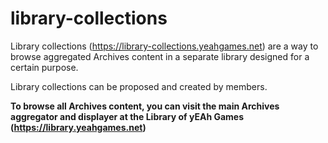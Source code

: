 # library-collections
Library collections (https://library-collections.yeahgames.net) are a way to browse aggregated Archives content in a separate library designed for a certain purpose. 

Library collections can be proposed and created by members. 

**To browse all Archives content, you can visit the main Archives aggregator and displayer at the Library of yEAh Games (https://library.yeahgames.net)**
